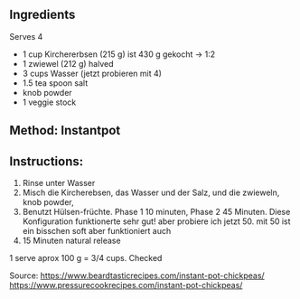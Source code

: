 ## Ingredients

Serves 4
- 1 cup Kirchererbsen (215 g) ist 430 g gekocht -> 1:2
- 1  zwiewel (212 g) halved
- 3 cups Wasser (jetzt probieren mit 4)
- 1.5 tea spoon salt
- knob powder
- 1 veggie stock


## Method: Instantpot
## Instructions:
1. Rinse unter Wasser
1.  Misch die Kircherebsen, das Wasser und der Salz, und die zwieweln, knob powder,
2. Benutzt Hülsen-früchte. Phase 1 10 minuten, Phase 2 45 Minuten. Diese Konfiguration funktionerte sehr gut! aber probiere ich jetzt 50. mit 50 ist ein bisschen soft aber funktioniert auch
3. 15 Minuten natural release 

1 serve aprox 100 g = 3/4 cups. Checked

Source: https://www.beardtasticrecipes.com/instant-pot-chickpeas/
https://www.pressurecookrecipes.com/instant-pot-chickpeas/

